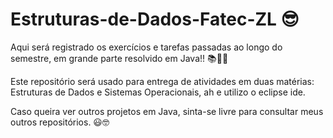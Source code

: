 # Estruturas-de-Dados-Fatec-ZL 😎
Aqui será registrado os exercícios e tarefas passadas ao longo do semestre, em grande parte resolvido em Java!! 📚👨‍💻

Este repositório será usado para entrega de atividades em duas matérias: Estruturas de Dados e Sistemas Operacionais, ah e utilizo o eclipse ide.

Caso queira ver outros projetos em Java, sinta-se livre para consultar meus outros repositórios. 😃🤓
